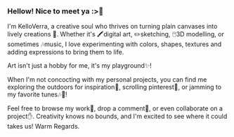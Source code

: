 ### Hellow! Nice to meet ya :>👋

I'm KelloVerra, a creative soul who thrives on turning plain canvases into lively creations 🌈. 
Whether it's 🖍️digital art, ✏️sketching, 🖱️3D modelling, or sometimes 🎶music, I love experimenting with colors, shapes, textures and adding expressions to bring them to life. 

Art isn't just a hobby for me, it's my playground✨!

When I'm not concocting with my personal projects, you can find me exploring the outdoors for inspiration🌻, scrolling pinterest📱, or jamming to my favorite tunes🎶🎵!

Feel free to browse my work💼, drop a comment📩, or even collaborate on a project✋. Creativity knows no bounds, and I'm excited to see where it could takes us!
Warm Regards.
